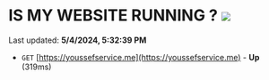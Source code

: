 # IS MY WEBSITE RUNNING ? [![](https://img.shields.io/static/v1?label=Sponsor&message=%E2%9D%A4&logo=GitHub&color=%23fe8e86)](https://github.com/sponsors/<username>)

Last updated: **5/4/2024, 5:32:39 PM**

- `GET` [https://youssefservice.me](https://youssefservice.me) - **Up** (319ms)
